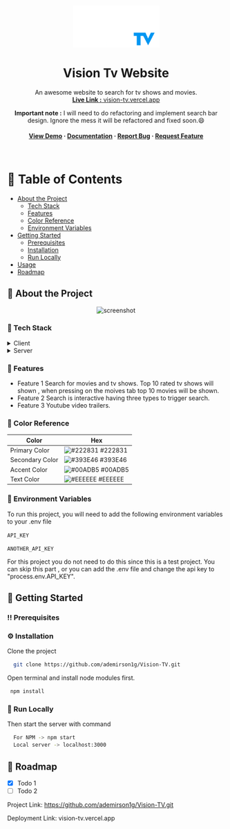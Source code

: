 <div align="center">

  <img src="https://github.com/ademirson1g/Vision-TV/blob/main/src/assets/images/logo.gif" alt="logo" width="200" height="auto" />
  <h1>Vision Tv Website</h1>
  
  <p>
    An awesome website to search for tv shows and movies.
    <br/>
    <a href="https://vision-tv.vercel.app/"> <b> Live Link :</b> vision-tv.vercel.app </a>
    <p><b>Important note :</b> I will need to do refactoring and implement search bar design. Ignore the mess it will be refactored and fixed soon.😄</p>
  </p>
  
<h4>
    <a href="vision-tv.vercel.app">View Demo</a>
  <span> · </span>
    <a href="https://github.com/ademirson1g/Vision-TV/blob/main/README.md">Documentation</a>
  <span> · </span>
    <a href="https://github.com/ademirson1g/Vision-TV/issues">Report Bug</a>
  <span> · </span>
    <a href="https://github.com/ademirson1g/Vision-TV/issues">Request Feature</a>
  </h4>
</div>

<br />

<!-- Table of Contents -->
# :notebook_with_decorative_cover: Table of Contents

- [About the Project](#star2-about-the-project)
  * [Tech Stack](#space_invader-tech-stack)
  * [Features](#dart-features)
  * [Color Reference](#art-color-reference)
  * [Environment Variables](#key-environment-variables)
- [Getting Started](#toolbox-getting-started)
  * [Prerequisites](#bangbang-prerequisites)
  * [Installation](#gear-installation)
  * [Run Locally](#running-run-locally)
- [Usage](#eyes-usage)
- [Roadmap](#compass-roadmap)
  
<!-- About the Project -->
## :star2: About the Project

<div align="center"> 
  <img alt="screenshot" />
</div>

<!-- TechStack -->
### :space_invader: Tech Stack

<details>
  <summary>Client</summary>
  <ul>
    <li><a href="https://www.typescriptlang.org/">Typescript</a></li>
    <li><a href="https://reactjs.org/">React.js</a></li>
    <li><a href="https://www.selenium.dev/">Selenium Java</a></li>
  </ul>
</details>

<details>
  <summary>Server</summary>
  <ul>
    <li><a href="https://www.typescriptlang.org/">Typescript</a></li>
    <li><a href="https://reactjs.org/">React.js</a></li>
    <li><a href="https:https://vercel.com/">Vercel</a></li>
  </ul>
</details>

<!-- Features -->
### :dart: Features

- Feature 1
    Search for movies and tv shows. Top 10 rated tv shows will shown , when pressing on the moives tab top 10 movies will be shown.
- Feature 2
    Search is interactive having three types to trigger search.
- Feature 3
    Youtube video trailers.

<!-- Color Reference -->
### :art: Color Reference

| Color             | Hex                                                                |
| ----------------- | ------------------------------------------------------------------ |
| Primary Color | ![#222831](https://via.placeholder.com/10/222831?text=+) #222831 |
| Secondary Color | ![#393E46](https://via.placeholder.com/10/393E46?text=+) #393E46 |
| Accent Color | ![#00ADB5](https://via.placeholder.com/10/00ADB5?text=+) #00ADB5 |
| Text Color | ![#EEEEEE](https://via.placeholder.com/10/EEEEEE?text=+) #EEEEEE |


<!-- Env Variables -->
### :key: Environment Variables

To run this project, you will need to add the following environment variables to your .env file

`API_KEY`

`ANOTHER_API_KEY`

For this project you do not need to do this since this is a test project. You can skip this part , or you can add the .env file and change the api key to "process.env.API_KEY".

<!-- Getting Started -->
## 	:toolbox: Getting Started

<!-- Prerequisites -->
### :bangbang: Prerequisites


<!-- Installation -->
### :gear: Installation

Clone the project

```bash
  git clone https://github.com/ademirson1g/Vision-TV.git
```

Open terminal and install node modules first.
```bash
 npm install
```

<!-- Run Locally -->
### :running: Run Locally

Then start the server with command

```bash
  For NPM -> npm start
  Local server -> localhost:3000 
```

<!-- Roadmap -->
## :compass: Roadmap

* [x] Todo 1
* [ ] Todo 2

Project Link: https://github.com/ademirson1g/Vision-TV.git

Deployment Link: vision-tv.vercel.app
